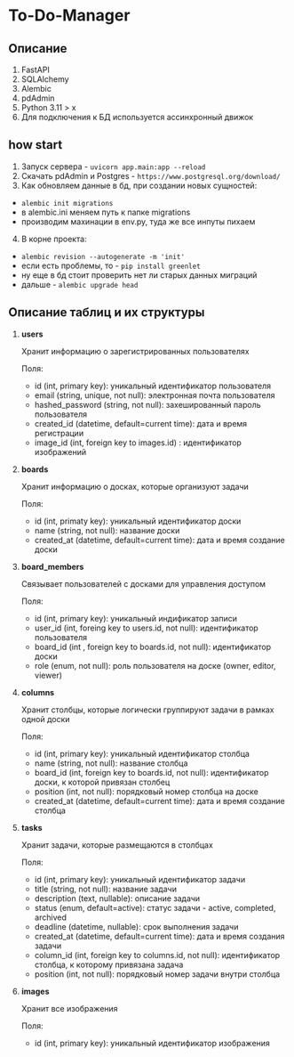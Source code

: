 # To-Do-Manager 

## Описание 


1. FastAPI
2. SQLAlchemy
3. Alembic 
4. pdAdmin 
5. Python 3.11 > x 
6. Для подключения к БД используется ассинхронный движок 

## how start 
1. Запуск сервера - ``uvicorn app.main:app --reload``
2. Скачать pdAdmin и Postgres - ``https://www.postgresql.org/download/``
3. Как обновляем данные в бд, при создании новых сущностей:
- ``alembic init migrations ``
- в alembic.ini меняем путь к папке migrations
- производим махинации в env.py, туда же все инпуты пихаем
4. В корне проекта: 
- ``alembic revision --autogenerate -m 'init'``
- если есть проблемы, то - ``pip install greenlet``
- ну еще в бд стоит проверить нет ли старых данных миграций 
- дальше - ``alembic upgrade head``



## Описание таблиц и их структуры 

1. **users** 

    Хранит информацию о зарегистрированных пользователях 

    Поля:

   - id (int, primary key): уникальный идентификатор пользователя 
   - email (string, unique, not null): электронная почта пользователя 
   - hashed_password (string, not null): захешированный пароль пользователя 
   - created_id (datetime, default=current time): дата и время регистрации 
   - image_id (int, foreign key to images.id) : идентификатор изображений 
   
2. **boards** 
   
    Хранит информацию о досках, которые организуют задачи 

    Поля: 

    - id (int, primaty key): уникальный идентификатор доски 
    - name (string, not null): название доски 
    - created_at (datetime, default=current time): дата и время создание доски 

3. **board_members**

    Связывает пользователей с досками для управления доступом 

    Поля: 

    - id (int, primary key): уникальный индификатор записи 
    - user_id (int, foreing key to users.id, not null): идентификатор пользователя 
    - board_id (int , foreign key to boards.id, not null): идентификатор доски
    - role (enum, not null): роль пользователя на доске (owner, editor, viewer)

4. **columns**

    Хранит столбцы, которые логически группируют задачи в рамках одной доски

    Поля: 

    - id (int, primary key): уникальный идентификатор столбца 
    - name (string, not null): название столбца 
    - board_id (int, foreign key to boards.id, not null): идентификатор доски, к которой привязан столбец
    - position (int, not null): порядковый номер столбца на доске 
    - created_at (datetime, default=current time): дата и время создание столбца 

5. **tasks**

    Хранит задачи, которые размещаются в столбцах 

    Поля: 

    - id (int, primary key): уникальный идентификатор задачи 
    - title (string, not null): название задачи 
    - description (text, nullable): описание задачи 
    - status (enum, default=active): статус задачи - active, completed, archived
    - deadline (datetime, nullable): срок выполнения задачи 
    - created_at (datetime, default=current time): дата и время создания задачи 
    - column_id (int, foreign key to columns.id, not null): идентификатор столбца, к которому привязана задача 
    - position (int, not null): порядковый номер задачи внутри столбца 

6. **images**

    Хранит все изображения 

    Поля: 
    
    - id (int, primary key): уникальный идентификатор изображения  